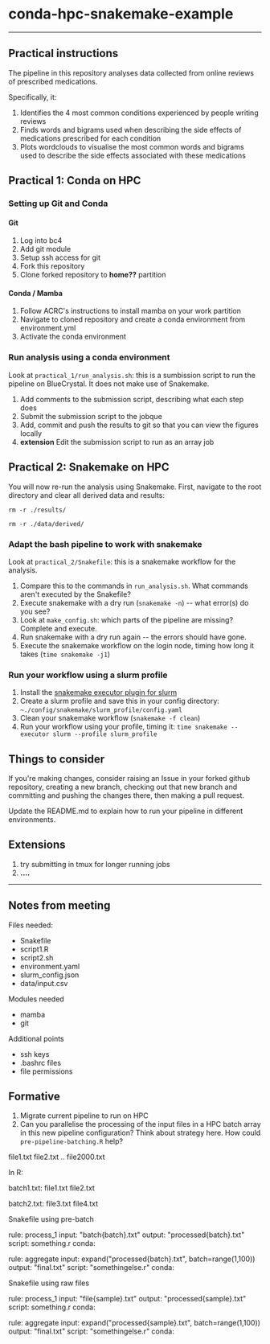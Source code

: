 # conda-hpc-snakemake-example

-------------------------------

## Practical instructions

The pipeline in this repository analyses data collected from online reviews of prescribed medications.

Specifically, it:
1. Identifies the 4 most common conditions experienced by people writing reviews
2. Finds words and bigrams used when describing the side effects of medications prescribed for each condition
3. Plots wordclouds to visualise the most common words and bigrams used to describe the side effects associated with these medications

## Practical 1: Conda on HPC

### Setting up Git and Conda

#### Git
1. Log into bc4
2. Add git module
3. Setup ssh access for git
4. Fork this repository
5. Clone forked repository to **home??** partition
   
#### Conda / Mamba
1. Follow ACRC's instructions to install mamba on your work partition
2. Navigate to cloned repository and create a conda environment from environment.yml
3. Activate the conda environment

### Run analysis using a conda environment

Look at `practical_1/run_analysis.sh`: this is a sumbission script to run the pipeline on BlueCrystal. It does not make use of Snakemake.

1. Add comments to the submission script, describing what each step does
2. Submit the submission script to the jobque
3. Add, commit and push the results to git so that you can view the figures locally
4. **extension** Edit the submission script to run as an array job

## Practical 2: Snakemake on HPC

You will now re-run the analysis using Snakemake. First, navigate to the root directory and clear all derived data and results:

`rm -r ./results/`

`rm -r ./data/derived/`

### Adapt the bash pipeline to work with snakemake

Look at `practical_2/Snakefile`: this is a snakemake workflow for the analysis.
1. Compare this to the commands in `run_analysis.sh`. What commands aren't executed by the Snakefile?
2. Execute snakemake with a dry run (`snakemake -n`) -- what error(s) do you see?
3. Look at `make_config.sh`: which parts of the pipeline are missing? Complete and execute.
4. Run snakemake with a dry run again -- the errors should have gone. 
5. Execute the snakemake workflow on the login node, timing how long it takes (`time snakemake -j1`)

### Run your workflow using a slurm profile

1. Install the [snakemake executor plugin for slurm](https://snakemake.github.io/snakemake-plugin-catalog/plugins/executor/slurm.html)
2. Create a slurm profile and save this in your config directory: `~./config/snakemake/slurm_profile/config.yaml`
3. Clean your snakemake workflow (`snakemake -f clean`)
4. Run your workflow using your profile, timing it: `time snakemake --executor slurm --profile slurm_profile` 

## Things to consider

If you're making changes, consider raising an Issue in your forked github repository, creating a new branch, checking out that new branch and committing and pushing the changes there, then making a pull request.

Update the README.md to explain how to run your pipeline in different environments.

## Extensions

1. try submitting in tmux for longer running jobs
2. **....**
---------------------------------------- 

## Notes from meeting

Files needed:

- Snakefile
- script1.R
- script2.sh
- environment.yaml
- slurm_config.json
- data/input.csv

Modules needed

- mamba
- git

Additional points

- ssh keys
- .bashrc files
- file permissions

## Formative

1. Migrate current pipeline to run on HPC
2. Can you parallelise the processing of the input files in a HPC batch array in this new pipeline configuration? Think about strategy here. How could `pre-pipeline-batching.R` help?


file1.txt
file2.txt
..
file2000.txt


In R:

batch1.txt:
  file1.txt
  file2.txt

batch2.txt:
  file3.txt
  file4.txt



Snakefile using pre-batch

rule: process_1
  input: "batch{batch}.txt"
  output:
    "processed{batch}.txt"
  script:
    something.r
  conda:
    

rule: aggregate
  input: expand("processed{batch}.txt", batch=range(1,100))
  output:
    "final.txt"
  script:
    "somethingelse.r"
  conda:
  
  


Snakefile using raw files

rule: process_1
  input: "file{sample}.txt"
  output:
    "processed{sample}.txt"
  script:
    something.r
  conda:
    

rule: aggregate
  input: expand("processed{sample}.txt", batch=range(1,100))
  output:
    "final.txt"
  script:
    "somethingelse.r"
  conda:
  
  




















